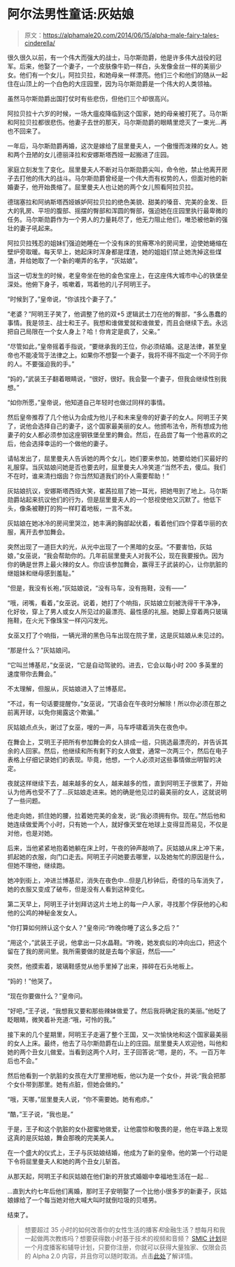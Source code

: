 # 阿尔法男性童话:灰姑娘

> 原文：<https://alphamale20.com/2014/06/15/alpha-male-fairy-tales-cinderella/>

很久很久以前，有一个伟大而强大的战士，马尔斯勋爵，他是许多伟大战役的冠军。后来，他娶了一个妻子，一个皮肤像牛奶一样白，头发像金丝一样的美丽少女。他们有一个女儿，阿拉贝拉，和她母亲一样漂亮。他们三个和他们的随从一起住在山顶上的一个白色的大庄园里，因为马尔斯勋爵是一个伟大的人类领袖。

虽然马尔斯勋爵出国打仗时有些悲伤，但他们三个却很高兴。

阿拉贝拉十六岁的时候，一场大瘟疫降临到这个国家，她的母亲被打死了。马尔斯和阿拉贝拉都很悲伤。他妻子去世的那天，马尔斯勋爵的眼睛里熄灭了一束光...再也不回来了。

一年后，马尔斯勋爵再婚，这次是嫁给了屈里曼夫人，一个傲慢而泼辣的女人。她和两个丑陋的女儿德丽泽拉和安娜斯塔西娅一起搬进了庄园。

家庭立刻发生了变化。屈里曼夫人不断对马尔斯勋爵尖叫，命令他，禁止他离开房子去打他的伟大的战斗。马尔斯勋爵曾经是一个伟大而有权势的人，但面对他的新婚妻子，他开始畏缩了。屈里曼夫人也让她的两个女儿照看阿拉贝拉。

德瑞塞拉和阿纳斯塔西娅嫉妒阿拉贝拉的绝色美貌、甜美的嗓音、完美的金发、巨大的乳房、平坦的腹部、摇摆的臀部和浑圆的臀部，强迫她在庄园里执行最卑微的任务。马尔斯勋爵作为一个男人的力量耗尽了，他无力阻止他们，唯恐被他新的强壮的妻子吼起来。

阿拉贝拉残忍的姐妹们强迫她睡在一个没有床的贫瘠寒冷的房间里，迫使她蜷缩在壁炉旁取暖。每天早上，她起床时浑身都是煤渣，她的姐姐们禁止她洗掉这些煤渣，并给她取了一个新的嘲弄的名字，“灰姑娘”。

当这一切发生的时候，老皇帝坐在他的金色宝座上，在这座伟大城市中心的铁堡垒深处。他俯下身子，咳嗽着，骂着他的儿子阿明王子。

“时候到了，”皇帝说，“你该找个妻子了。”

“老婆？”阿明王子笑了，他调整了他的双+5 逻辑武士刀在他的臀部，“多么愚蠢的事情。我是领主、战士和王子。我想和谁做爱就和谁做爱，而且会继续下去。永远把自己局限在一个女人身上？哈！你肯定是疯了，父亲。”

“尽管如此，”皇帝摇着手指说，“要继承我的王位，你必须结婚。这是法律，甚至皇帝也不能凌驾于法律之上。如果你不想娶一个妻子，我将不得不指定一个不同于你的人。不要强迫我的手。”

“妈的，”武装王子翻着眼睛说，“很好，很好。我会娶一个妻子，但我会继续性别我想。”

“如你所愿，”皇帝说，他知道自己年轻时也做过同样的事情。

然后皇帝推荐了几个他认为会成为他儿子和未来皇帝的好妻子的女人。阿明王子笑了，说他会选择自己的妻子，这个国家最美丽的女人。他颁布法令，所有想成为他妻子的女人都必须参加这座钢铁堡垒里的舞会。然后，在品尝了每一个他喜欢的之后，他会选择幸运的一个做他的妻子。

请帖发出了，屈里曼夫人告诉她的两个女儿，她们要来参加，她要给她们买最好的礼服穿。当灰姑娘问她是否也要去时，屈里曼夫人冷笑道:“当然不去，傻瓜。我们不在时，谁来清扫烟囱？你当然知道我们的仆人需要帮助！”

灰姑娘抗议，安娜斯塔西娅大笑，崔茜拉扇了她一耳光，把她甩到了地上。马尔斯勋爵站起来抗议他们的行为，但是屈里曼夫人的一个怒视使他又沉默了。他低下头，像条被鞭打的狗一样盯着地板，一言不发。

灰姑娘在她冰冷的房间里哭泣，她丰满的胸部起伏着，看着他们四个穿着华丽的衣服，离开去参加舞会。

突然出现了一道巨大的光，从光中出现了一个黑暗的女巫。“不要害怕，灰姑娘，”女巫说，“我会帮助你的。几年前屈里曼夫人对我不公，现在我要报仇。因为你的确是世界上最火辣的女人。你应该参加舞会，赢得王子武装的心，让你肮脏的继姐妹和继母感到羞耻。”

“但是，我没有长袍，”灰姑娘说，“没有马车，没有拖鞋，没有——”

“哦，闭嘴，看着，”女巫说。说着，她打了个响指，灰姑娘立刻被洗得干干净净，化好妆，穿上了男人或女人所见过的最漂亮、最性感的礼服。她脚上穿着两只玻璃拖鞋，在火光下像珠宝一样闪闪发光。

女巫又打了个响指，一辆光滑的黑色马车出现在院子里，这是灰姑娘从未见过的。

“那是什么？”灰姑娘问。

“它叫兰博基尼，”女巫说，“它是自动驾驶的。进去，它会以每小时 200 多英里的速度带你去舞会。”

不太理解，但服从，灰姑娘进入了兰博基尼。

“不过，有一句话要提醒你，”女巫说，“咒语会在午夜时分解除！所以你必须在那之前离开球，以免你揭露这个欺骗。”

灰姑娘点点头，谢过了女巫，嗖的一声，马车呼啸着消失在夜色中。

在舞会上，艾明王子把所有参加舞会的女人排成一组，只挑选最漂亮的，并告诉其余的人回家。然后，他继续和所有剩下的女人做爱，通常一次两三个，然后在电子表格上仔细记录她们的表现。毕竟，他想，一个人必须对这些事情做出明智的决定。

夜就这样继续下去，越来越多的女人，越来越多的性，直到阿明王子很累了，开始认为他再也受不了了...灰姑娘走进来。她的确是他见过的最美丽的女人，这就说明了一些问题。

他走向她，抓住她的腰，拉着她完美的金发，说:“我必须拥有你。现在。”然后他和她连续做爱两个小时，只有她一个人，就好像天堂在地球上变得显而易见，不仅是对他，也是对她。

后来，当他紧紧地抱着她躺在床上时，午夜的钟声敲响了。灰姑娘从床上冲下来，抓起她的衣服，向门口走去。阿明王子问她要去哪里，以及她匆忙的原因是什么，但她不理他，继续跑。

她冲到街上，冲进兰博基尼，消失在夜色中...但是几秒钟后，奇怪的马车消失了，她的衣服又变成了破布，但是没有人看到这种变化。

第二天早上，阿明王子计划拜访这片土地上的每一户人家，寻找那个俘获他的心和他的公鸡的神秘金发女人。

"你打算如何辨认这个女人？"皇帝问:“昨晚你睡了这么多之后？”

“用这个，”武装王子说，他拿出一只水晶鞋。“昨晚，她发疯似的冲向出口，把这个留在了我的房间里。我所需要做的就是去每个家庭，然后——”

突然，他摸索着，玻璃鞋感觉从他手里掉了出来，摔碎在石头地板上。

“妈的！”他哭了。

“现在你要做什么？”皇帝问。

“好吧，”王子说，“我想我又要和那些辣妹做爱了。然后我将确定我的美丽。”他眨了眨眼睛，微笑着补充道:“哦，可怜的我。”

接下来的几个星期里，阿明王子走遍了整个王国，又一次愉快地和这个国家最美丽的女人上床。最终，他去了马尔斯勋爵在山上的庄园。屈里曼夫人欢迎他，叫他和她的两个丑女儿做爱。当看到这两个人时，王子回答说:“嗯，是的，不。一百万年后也不会。”

然后他看到一个肮脏的女孩在大厅里擦地板，他以为是一个女仆，并说:“我会把那个女仆带到那里。她有点脏，但她会做的。”

“哦，天哪，”屈里曼夫人说，“你不需要她。她有疱疹。”

“酷，”王子说，“我也是。”

于是，王子和这个肮脏的女仆甜蜜地做爱，让他震惊和敬畏的是，他在半路上发现这真的是灰姑娘，舞会那晚的完美美人。

在一个盛大的仪式上，王子与灰姑娘结婚，他成为了新的皇帝。他的第一个行动是下令将屈里曼夫人和她的两个丑女儿斩首。

从那天起，阿明王子和灰姑娘在他们新的开放式婚姻中幸福地生活在一起...

...直到大约七年后他们离婚，那时王子安明娶了一个比他小很多岁的新妻子，灰姑娘嫁给了一个每当她对他大喊大叫时就倒垃圾的贝塔男。

结束了。

> 想要超过 35 小时的如何改善你的女性生活的播客*和*金融生活？想每月和我一起做两次教练吗？想要获得数小时基于技术的视频和音频？ [SMIC 计划](https://alphamale20.kartra.com/page/vIL17)是一个月度播客和辅导计划，只要你注册，你就可以获得大量独家、仅限会员的 Alpha 2.0 内容，并且你可以随时取消。点击[此处](https://alphamale20.kartra.com/page/vIL17)了解详情。
> 
> 